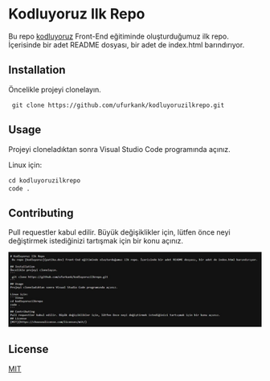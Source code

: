 # Kodluyoruz Ilk Repo
 Bu repo [kodluyoruz](http://patika.dev) Front-End eğitiminde oluşturduğumuz ilk repo. İçerisinde bir adet README dosyası, bir adet de index.html barındırıyor.

## Installation
Öncelikle projeyi clonelayın. 
```
 git clone https://github.com/ufurkank/kodluyoruzilkrepo.git 
```
## Usage
Projeyi cloneladıktan sonra Visual Studio Code programında açınız.

Linux için:
```linux
cd kodluyoruzilkrepo
code .
```
## Contributing
Pull requestler kabul edilir. Büyük değişiklikler için, lütfen önce neyi değiştirmek istediğinizi tartışmak için bir konu açınız.

![Proje odev resmi](pic1.jpg)
## License
[MIT](https://choosealicense.com/licenses/mit/)

